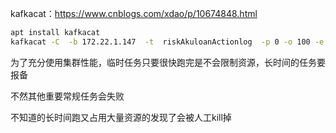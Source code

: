kafkacat：https://www.cnblogs.com/xdao/p/10674848.html
``` sh
apt install kafkacat
kafkacat -C  -b 172.22.1.147  -t  riskAkuloanActionlog  -p 0 -o 100 -e
```


为了充分使用集群性能，临时任务只要很快跑完是不会限制资源，长时间的任务要报备

不然其他重要常规任务会失败


不知道的长时间跑又占用大量资源的发现了会被人工kill掉
